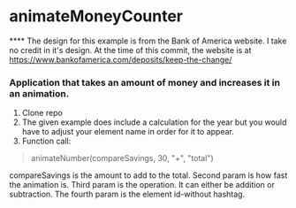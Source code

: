 # animateMoneyCounter

**** The design for this example is from the Bank of America website. I take no credit in it's design. At the time of this commit, the website is at https://www.bankofamerica.com/deposits/keep-the-change/ 

### Application that takes an amount of money and increases it in an animation.
1. Clone repo
2. The given example does include a calculation for the year but you would have to adjust your element name in order for it to appear.
3. Function call: 
>  animateNumber(compareSavings, 30, "+", "total")
>
 compareSavings is the amount to add to the total. Second param is how fast the animation is. Third param is the operation. It can either be addition or subtraction. The fourth param is the element id-without hashtag.

